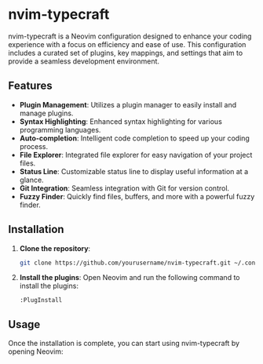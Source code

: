 # nvim-typecraft

nvim-typecraft is a Neovim configuration designed to enhance your coding experience with a focus on efficiency and ease of use. This configuration includes a curated set of plugins, key mappings, and settings that aim to provide a seamless development environment.

## Features

- **Plugin Management**: Utilizes a plugin manager to easily install and manage plugins.
- **Syntax Highlighting**: Enhanced syntax highlighting for various programming languages.
- **Auto-completion**: Intelligent code completion to speed up your coding process.
- **File Explorer**: Integrated file explorer for easy navigation of your project files.
- **Status Line**: Customizable status line to display useful information at a glance.
- **Git Integration**: Seamless integration with Git for version control.
- **Fuzzy Finder**: Quickly find files, buffers, and more with a powerful fuzzy finder.

## Installation

1. **Clone the repository**:
    ```sh
    git clone https://github.com/yourusername/nvim-typecraft.git ~/.config/nvim
    ```

2. **Install the plugins**:
    Open Neovim and run the following command to install the plugins:
    ```vim
    :PlugInstall
    ```

## Usage

Once the installation is complete, you can start using nvim-typecraft by opening Neovim:
